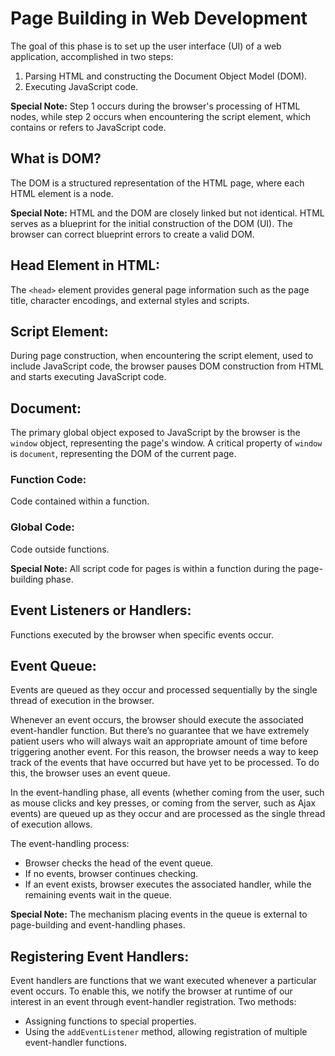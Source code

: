 # Page Building in Web Development

The goal of this phase is to set up the user interface (UI) of a web application, accomplished in two steps:

1. Parsing HTML and constructing the Document Object Model (DOM).
2. Executing JavaScript code.

**Special Note:** Step 1 occurs during the browser's processing of HTML nodes, while step 2 occurs when encountering the script element, which contains or refers to JavaScript code.

## What is DOM?

The DOM is a structured representation of the HTML page, where each HTML element is a node.

**Special Note:** HTML and the DOM are closely linked but not identical. HTML serves as a blueprint for the initial construction of the DOM (UI). The browser can correct blueprint errors to create a valid DOM.

## Head Element in HTML:

The `<head>` element provides general page information such as the page title, character encodings, and external styles and scripts.

## Script Element:

During page construction, when encountering the script element, used to include JavaScript code, the browser pauses DOM construction from HTML and starts executing JavaScript code.

## Document:

The primary global object exposed to JavaScript by the browser is the `window` object, representing the page's window. A critical property of `window` is `document`, representing the DOM of the current page.

### Function Code:

Code contained within a function.

### Global Code:

Code outside functions.

**Special Note:** All script code for pages is within a function during the page-building phase.

## Event Listeners or Handlers:

Functions executed by the browser when specific events occur.

## Event Queue:

Events are queued as they occur and processed sequentially by the single thread of execution in the browser.

Whenever an event occurs, the browser should execute the associated event-handler
function. But there’s no guarantee that we have extremely patient users who will always
wait an appropriate amount of time before triggering another event. For this reason,
the browser needs a way to keep track of the events that have occurred but have yet to
be processed. To do this, the browser uses an event queue.

In the event-handling phase, all events (whether coming from the user, such as mouse clicks and
key presses, or coming from the server, such as Ajax events) are queued up as they occur and are 
processed as the single thread of execution allows.

The event-handling process:
- Browser checks the head of the event queue.
- If no events, browser continues checking.
- If an event exists, browser executes the associated handler, while the remaining events wait in the queue.

**Special Note:** The mechanism placing events in the queue is external to page-building and event-handling phases.

## Registering Event Handlers:

Event handlers are functions that we want executed whenever a particular event occurs. To enable this, we notify the browser at runtime of our interest in an event through event-handler registration. 
Two methods:
- Assigning functions to special properties.
- Using the `addEventListener` method, allowing registration of multiple event-handler functions.


